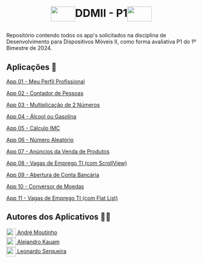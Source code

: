 # <p align=center><img align="center" src="https://giovanidacruz.com.br/wp-content/uploads/2022/11/react.png" height="40" width="65"/>DDMII - P1<img align="center" src="https://giovanidacruz.com.br/wp-content/uploads/2022/11/react.png" height="40" width="65"/></p>

<p>Repositório contendo todos os app's solicitados na disciplina de Desenvolvimento para Dispositivos Móveis II, como forma avaliativa P1 do 1º Bimestre de 2024.</p>

<h2>Aplicações 📱</h2>
<p><a href="LINK AQUI">App 01 - Meu Perfil Profissional</a></p>
<p><a href="LINK AQUI">App 02 - Contador de Pessoas</a></p>
<p><a href="LINK AQUI">App 03 - Multiplicação de 2 Números</a></p>
<p><a href="LINK AQUI">App 04 - Álcool ou Gasolina</a></p>
<p><a href="LINK AQUI">App 05 - Cálculo IMC</a></p>
<p><a href="LINK AQUI">App 06 - Número Aleatório</a></p>
<p><a href="LINK AQUI">App 07 - Anúncios da Venda de Produtos</a></p>
<p><a href="LINK AQUI">App 08 - Vagas de Emprego TI (com ScrollView)</a></p>
<p><a href="LINK AQUI">App 09 - Abertura de Conta Bancária</a></p>
<p><a href="LINK AQUI">App 10 - Conversor de Moedas</a></p>
<p><a href="LINK AQUI">App 11 - Vagas de Emprego TI (com Flat List)</a></p>
    
<h2>Autores dos Aplicativos 👨‍💼</h2>
<a href="https://github.com/AhMoutinho/" title="André Moutinho"><img align="center" src="https://i.imgur.com/VN0Vh9S.png" width="25"/> André Moutinho</a></br> 
<a href="####" title="André Moutinho"><img align="center" src="https://i.imgur.com/VN0Vh9S.png" width="25"/> Alejandro Kauam</a></br>  
<a href="####" title="André Moutinho"><img align="center" src="https://i.imgur.com/VN0Vh9S.png" width="25"/> Leonardo Serqueira</a> 


